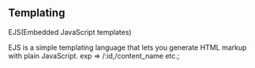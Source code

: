 ## Templating 
EJS(Embedded JavaScript templates)

EJS is a simple templating language that lets you generate HTML markup with plain JavaScript.
exp =>  /:id,/content_name etc.;







